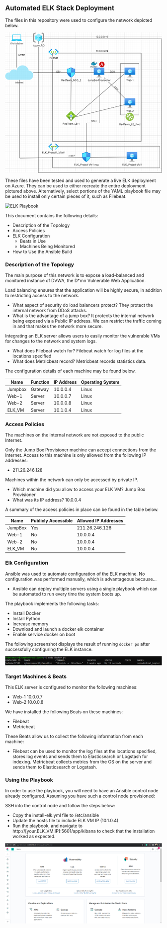 ## Automated ELK Stack Deployment

The files in this repository were used to configure the network depicted below.

![ELK Deployment](Diagrams/01_ELK_Stack_Deployment.png.png)

These files have been tested and used to generate a live ELK deployment on Azure. They can be used to either recreate the entire deployment pictured above. Alternatively, select portions of the YAML playbook file may be used to install only certain pieces of it, such as Filebeat.

 ![ELK Playbook](Ansible/install-elk.yml)

This document contains the following details:
- Description of the Topology
- Access Policies
- ELK Configuration
  - Beats in Use
  - Machines Being Monitored
- How to Use the Ansible Build


### Description of the Topology

The main purpose of this network is to expose a load-balanced and monitored instance of DVWA, the D*mn Vulnerable Web Application.

Load balancing ensures that the application will be highly secure, in addition to restricting access to the network.
- What aspect of security do load balancers protect? 
They protect the internal network from DDoS attacks.
- What is the advantage of a jump box?
It protects the internal network being exposed via a Public IP address. We can restrict the traffic coming in and that makes the network more secure.

Integrating an ELK server allows users to easily monitor the vulnerable VMs for changes to the network and system logs.
- What does Filebeat watch for?
Filebeat watch for log files at the locations specified
- What does Metricbeat record?
Metricbeat records statistics data.

The configuration details of each machine may be found below.

| Name    | Function | IP Address | Operating System |
|---------|----------|------------|------------------|
| Jumpbox | Gateway  | 10.0.0.4   | Linux            |
| Web-1   | Server   | 10.0.0.7   | Linux            |
| Web-2   | Server   | 10.0.0.8   | Linux            |
| ELK_VM  | Server   | 10.1.0.4   | Linux            |

### Access Policies

The machines on the internal network are not exposed to the public Internet. 

Only the Jump Box Provisioner machine can accept connections from the Internet. Access to this machine is only allowed from the following IP addresses:
- 211.26.246.128

Machines within the network can only be accessed by private IP.
- Which machine did you allow to access your ELK VM? 
Jump Box Provisioner
- What was its IP address? 
10.0.0.4

A summary of the access policies in place can be found in the table below.

| Name    | Publicly Accessible | Allowed IP Addresses |
|---------|---------------------|----------------------|
| JumpBox | Yes                 | 211.26.246.128       |
| Web-1   | No                  | 10.0.0.4             |
| Web-2   | No                  | 10.0.0.4             |
| ELK_VM  | No                  | 10.0.0.4             |

### Elk Configuration

Ansible was used to automate configuration of the ELK machine. No configuration was performed manually, which is advantageous because...
- Ansible can deploy multiple servers using a single playbook which can be automated to run every time the system boots up.

The playbook implements the following tasks:
- Install Docker
- Install Python
- Increase memory
- Download and launch a docker elk container
- Enable service docker on boot

The following screenshot displays the result of running `docker ps` after successfully configuring the ELK instance.

![docker ps](Images/docker_ps_output.PNG)

### Target Machines & Beats
This ELK server is configured to monitor the following machines:
- Web-1 10.0.0.7
- Web-2 10.0.0.8

We have installed the following Beats on these machines:
- Filebeat
- Metricbeat

These Beats allow us to collect the following information from each machine:
- Filebeat can be used to monitor the log files at the locations specified, stores log events and sends them to Elasticsearch or Logstash for indexing. Metricbeat collects metrics from the OS on the server and sends them to Elasticsearch or Logstash.

### Using the Playbook
In order to use the playbook, you will need to have an Ansible control node already configured. Assuming you have such a control node provisioned: 

SSH into the control node and follow the steps below:
- Copy the install-elk.yml file to /etc/ansible 
- Update the hosts file to include ELK VM IP (10.1.0.4)
- Run the playbook, and navigate to http://[your.ELK_VM.IP]:5601/app/kibana to check that the installation worked as expected.

![Kibana](Images/kibana.PNG)
